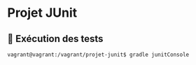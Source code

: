# Projet JUnit

## :rocket: Exécution des tests

    vagrant@vagrant:/vagrant/projet-junit$ gradle junitConsole

